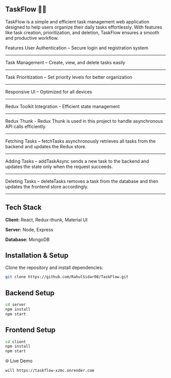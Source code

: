 ## TaskFlow 📝🚀
TaskFlow is a simple and efficient task management web application designed to help users organize their daily tasks effortlessly. With features like task creation, prioritization, and deletion, TaskFlow ensures a smooth and productive workflow.

Features
User Authentication – Secure login and registration system
<hr/>
Task Management – Create, view, and delete tasks easily
<hr/>
Task Prioritization – Set priority levels for better organization
<hr/>
Responsive UI – Optimized for all devices
<hr/>
 Redux Toolkit Integration – Efficient state management
<hr/>
Redux Thunk - Redux Thunk is used in this project to handle asynchronous API calls efficiently.
<hr/>
Fetching Tasks – fetchTasks asynchronously retrieves all tasks from the backend and updates the Redux store.
<hr/>
Adding Tasks – addTaskAsync sends a new task to the backend and updates the state only when the request succeeds.
<hr/>
Deleting Tasks – deleteTasks removes a task from the database and then updates the frontend store accordingly.
<hr/>

## Tech Stack

**Client:** React, Redux-thunk, Material UI

**Server:** Node, Express

**Database:** MongoDB




## Installation & Setup

Clone the repository and install dependencies:

```bash
git clone https://github.com/RahulSidar08/TaskFlow.git  
```
## Backend Setup

```bash
cd server  
npm install  
npm start 
```
## Frontend Setup

```bash
cd client  
npm install  
npm start  
```
🌐 Live Demo

```bash
will https://taskflow-xzmc.onrender.com
```
